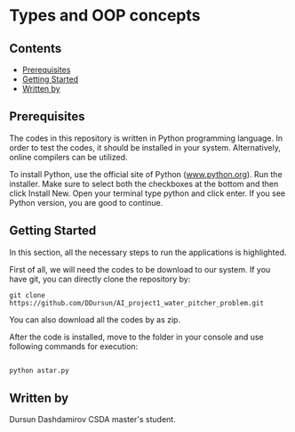 # Types and OOP concepts
## Contents

* [Prerequisites](#prerequisites)
* [Getting Started](#getting-started)
* [Written by](#author)






## Prerequisites
The codes in this repository is written in Python programming language. In order to test the codes, it should be installed in your system. Alternatively, online compilers can be utilized.

To install Python,  use the official site of Python (www.python.org).  Run the installer. Make sure to select both the checkboxes at the bottom and then click Install New. Open your terminal type python and click enter. If you see Python version, you are good to continue.


## Getting Started

In this section, all the necessary steps to run the applications is highlighted.

First of all, we will need the codes to be download to our system. If you have git, you can directly clone the repository by:
```
git clone https://github.com/DDursun/AI_project1_water_pitcher_problem.git

```

You can also download all the codes by as zip.

After the code is installed, move to the folder in your console and use following commands for execution:

```bash

python astar.py

```


## Written by
Dursun Dashdamirov
CSDA master's student.


